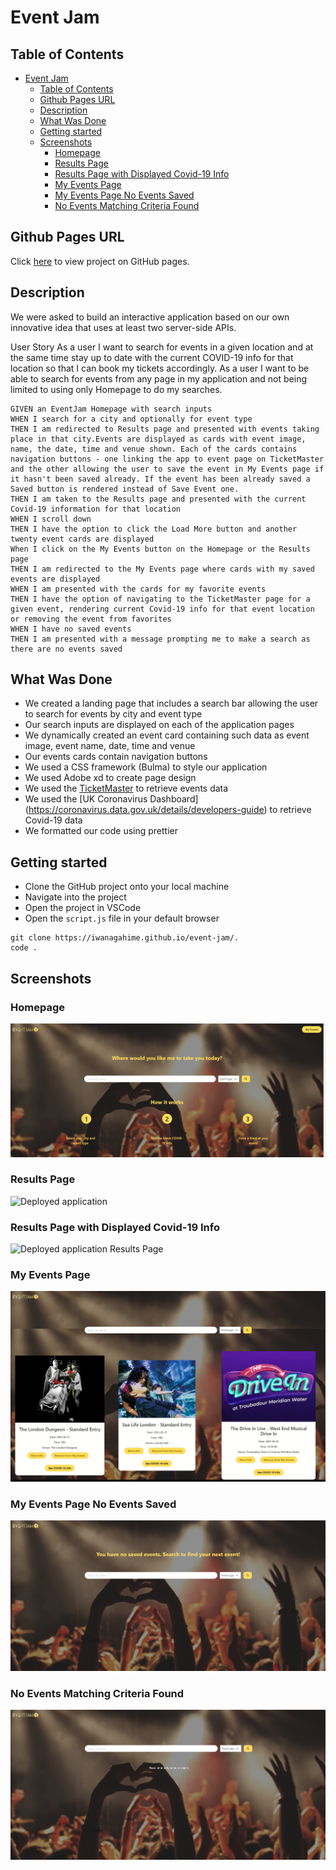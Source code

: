 # Event Jam

## Table of Contents

- [Event Jam](#event-jam)
  - [Table of Contents](#table-of-contents)
  - [Github Pages URL](#github-pages-url)
  - [Description](#description)
  - [What Was Done](#what-was-done)
  - [Getting started](#getting-started)
  - [Screenshots](#screenshots)
    - [Homepage](#homepage)
    - [Results Page](#results-page)
    - [Results Page with Displayed Covid-19 Info](#results-page-with-displayed-covid-19-info)
    - [My Events Page](#my-events-page)
    - [My Events Page No Events Saved](#my-events-page-no-events-saved)
    - [No Events Matching Criteria Found](#no-events-matching-criteria-found)

## Github Pages URL

Click [here](https://iwanagahime.github.io/event-jam/) to view project on GitHub pages.

## Description

We were asked to build an interactive application based on our own innovative idea that uses at least two server-side APIs.

User Story
As a user I want to search for events in a given location and at the same time stay up to date with the current COVID-19 info for that location so that I can book my tickets accordingly. As a user I want to be able to search for events from any page in my application and not being limited to using only Homepage to do my searches.

```
GIVEN an EventJam Homepage with search inputs
WHEN I search for a city and optionally for event type
THEN I am redirected to Results page and presented with events taking place in that city.Events are displayed as cards with event image, name, the date, time and venue shown. Each of the cards contains navigation buttons - one linking the app to event page on TicketMaster and the other allowing the user to save the event in My Events page if it hasn't been saved already. If the event has been already saved a Saved button is rendered instead of Save Event one.
THEN I am taken to the Results page and presented with the current Covid-19 information for that location
WHEN I scroll down
THEN I have the option to click the Load More button and another twenty event cards are displayed
When I click on the My Events button on the Homepage or the Results page
THEN I am redirected to the My Events page where cards with my saved events are displayed
WHEN I am presented with the cards for my favorite events
THEN I have the option of navigating to the TicketMaster page for a given event, rendering current Covid-19 info for that event location or removing the event from favorites
WHEN I have no saved events
THEN I am presented with a message prompting me to make a search as there are no events saved

```

## What Was Done

- We created a landing page that includes a search bar allowing the user to search for events by city and event type
- Our search inputs are displayed on each of the application pages
- We dynamically created an event card containing such data as event image, event name, date, time and venue
- Our events cards contain navigation buttons
- We used a CSS framework (Bulma) to style our application
- We used Adobe xd to create page design
- We used the [TicketMaster](https://developer.ticketmaster.com/products-and-docs/apis/discovery-api/v2/) to retrieve events data
- We used the [UK Coronavirus Dashboard] (https://coronavirus.data.gov.uk/details/developers-guide) to retrieve Covid-19 data
- We formatted our code using prettier

## Getting started

- Clone the GitHub project onto your local machine
- Navigate into the project
- Open the project in VSCode
- Open the `script.js` file in your default browser

```
git clone https://iwanagahime.github.io/event-jam/.
code .
```

## Screenshots

### Homepage

![Deployed application  ](src=./../assets/images/screenshots/home-page.png)

### Results Page

![Deployed application ](src=./../assets/images/screenshots/rendering-results.png)

### Results Page with Displayed Covid-19 Info

![Deployed application Results Page](src=./../assets/images/screenshots/results-covid-info.png)

### My Events Page

![Deployed application My Events Page](src=./../assets/images/screenshots/my-events.png)

### My Events Page No Events Saved

![Deployed application No Events Saved](src=./../assets/images/screenshots/no-events-no-events-saved.png)

### No Events Matching Criteria Found

![Deployed application No Events Matching Criteria Found ](src=./../assets/images/screenshots/prompting-user.png)
